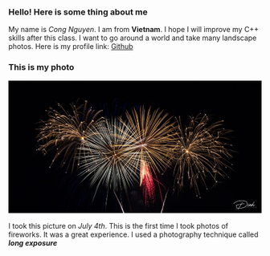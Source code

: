 ### Hello! Here is some thing about me

My name is *Cong Nguyen*.
I am from **Vietnam**.
I hope I will improve my C++ skills after this class.
I want to go around a world and take many landscape photos.
Here is my profile link: 
[Github](https://github.com/cnguyen1209)

### This is my photo

![Image of fireworks](https://github.com/ece-231l-fall-2019/week-1-github-cnguyen1209/blob/master/fireworks.jpg)

I took this picture on *July 4th*.
This is the first time I took photos of fireworks.
It was a great experience.
I used a photography technique called ***long exposure*** 
